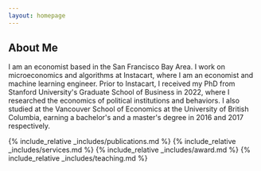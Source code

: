 ```yaml
---
layout: homepage
---
```


## About Me

I am an economist based in the San Francisco Bay Area. I work on microeconomics and algorithms at Instacart, where I am an economist and machine learning engineer. Prior to Instacart, I received my PhD from Stanford University's Graduate School of Business in 2022, where I researched the economics of political institutions and behaviors. I also studied at the Vancouver School of Economics at the University of British Columbia, earning a bachelor's and a master's degree in 2016 and 2017 respectively.

<!-- ## Research Interests

- Political Economy
- Applied Microeconomics & Causal Inference
- Political Behavior & Survey Experiment
- Game Theory -->

{% include_relative _includes/publications.md %}
{% include_relative _includes/services.md %}
{% include_relative _includes/award.md %}
{% include_relative _includes/teaching.md %}
